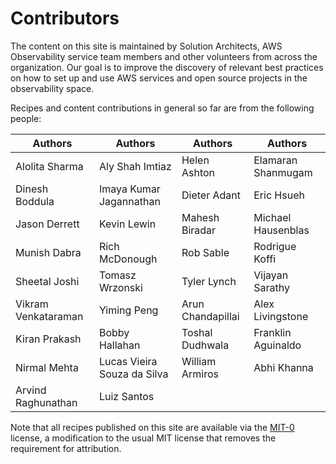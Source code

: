 # Contributors

The content on this site is maintained by Solution Architects, AWS Observability service team members and other volunteers from across the organization. Our goal is to improve the discovery of relevant best practices on how to set up and use AWS services and open source projects in the observability space.

Recipes and content contributions in general so far are from the following
people:

| Authors      | Authors                          | Authors               | Authors |
| ----------- | ------------------------------------ |--------------------|---------|
|   Alolita Sharma     |  Aly Shah Imtiaz|Helen Ashton | Elamaran Shanmugam |
 Dinesh Boddula | Imaya Kumar Jagannathan| Dieter Adant|  Eric Hsueh |
 |Jason Derrett|Kevin Lewin|Mahesh Biradar|Michael Hausenblas|
|Munish Dabra|Rich McDonough|Rob Sable|Rodrigue Koffi|
|Sheetal Joshi|Tomasz Wrzonski|Tyler Lynch|Vijayan Sarathy|
|Vikram Venkataraman|Yiming Peng|Arun Chandapillai| Alex Livingstone|
| Kiran Prakash| Bobby Hallahan| Toshal Dudhwala| Franklin Aguinaldo|
| Nirmal Mehta| Lucas Vieira Souza da Silva| William Armiros| Abhi Khanna|
| Arvind Raghunathan| Luiz Santos|


Note that all recipes published on this site are available via the
[MIT-0][mit0] license, a modification to the usual MIT license
that removes the requirement for attribution.

[mit0]: https://github.com/aws/mit-0
